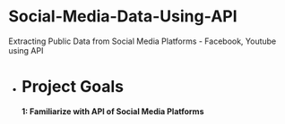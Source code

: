 # Social-Media-Data-Using-API
Extracting Public Data from Social Media Platforms - Facebook, Youtube using API

* # Project Goals 
  **1: Familiarize with API of Social Media Platforms**
